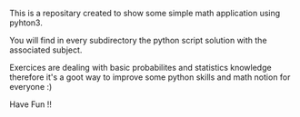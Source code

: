 This is a repositary created to show some simple math application using pyhton3.

You will find in every subdirectory the python script solution with the associated subject.

Exercices are dealing with basic probabilites and statistics knowledge therefore
it's a goot way to improve some python skills and math notion for everyone :)

Have Fun !!
